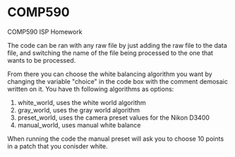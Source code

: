 # COMP590
COMP590 ISP Homework


The code can be ran with any raw file by just adding the raw file to the data file, and switching the name of the file being processed
to the one that wants to be processed.

From there you can choose the white balancing algorithm you want by changing the variable "choice" in the code box with the comment demosaic written on it.
You have th following algorithms as options:
  1. white_world, uses the white world algorithm
  2. gray_world, uses the gray world algorithm
  3. preset_world, uses the camera preset values for the Nikon D3400
  4. manual_world, uses manual white balance


When running the code the manual preset will ask you to choose 10 points in a patch that you conisder white. 
